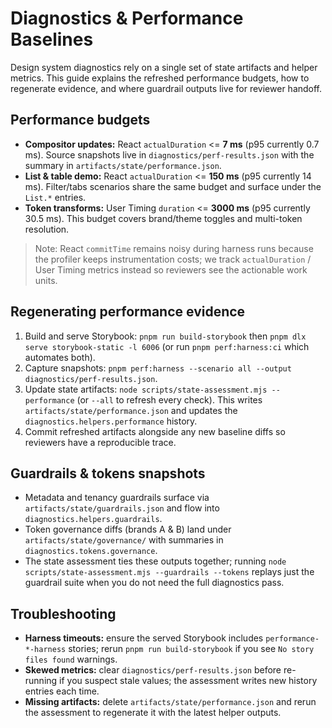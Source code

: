 # Diagnostics & Performance Baselines

Design system diagnostics rely on a single set of state artifacts and helper metrics. This guide explains the refreshed performance budgets, how to regenerate evidence, and where guardrail outputs live for reviewer handoff.

## Performance budgets

- **Compositor updates:** React `actualDuration` <= **7 ms** (p95 currently 0.7 ms). Source snapshots live in `diagnostics/perf-results.json` with the summary in `artifacts/state/performance.json`.
- **List & table demo:** React `actualDuration` <= **150 ms** (p95 currently 14 ms). Filter/tabs scenarios share the same budget and surface under the `List.*` entries.
- **Token transforms:** User Timing `duration` <= **3000 ms** (p95 currently 30.5 ms). This budget covers brand/theme toggles and multi-token resolution.

> Note: React `commitTime` remains noisy during harness runs because the profiler keeps instrumentation costs; we track `actualDuration` / User Timing metrics instead so reviewers see the actionable work units.

## Regenerating performance evidence

1. Build and serve Storybook: `pnpm run build-storybook` then `pnpm dlx serve storybook-static -l 6006` (or run `pnpm perf:harness:ci` which automates both).
2. Capture snapshots: `pnpm perf:harness --scenario all --output diagnostics/perf-results.json`.
3. Update state artifacts: `node scripts/state-assessment.mjs --performance` (or `--all` to refresh every check). This writes `artifacts/state/performance.json` and updates the `diagnostics.helpers.performance` history.
4. Commit refreshed artifacts alongside any new baseline diffs so reviewers have a reproducible trace.

## Guardrails & tokens snapshots

- Metadata and tenancy guardrails surface via `artifacts/state/guardrails.json` and flow into `diagnostics.helpers.guardrails`.
- Token governance diffs (brands A & B) land under `artifacts/state/governance/` with summaries in `diagnostics.tokens.governance`.
- The state assessment ties these outputs together; running `node scripts/state-assessment.mjs --guardrails --tokens` replays just the guardrail suite when you do not need the full diagnostics pass.

## Troubleshooting

- **Harness timeouts:** ensure the served Storybook includes `performance-*-harness` stories; rerun `pnpm run build-storybook` if you see `No story files found` warnings.
- **Skewed metrics:** clear `diagnostics/perf-results.json` before re-running if you suspect stale values; the assessment writes new history entries each time.
- **Missing artifacts:** delete `artifacts/state/performance.json` and rerun the assessment to regenerate it with the latest helper outputs.
